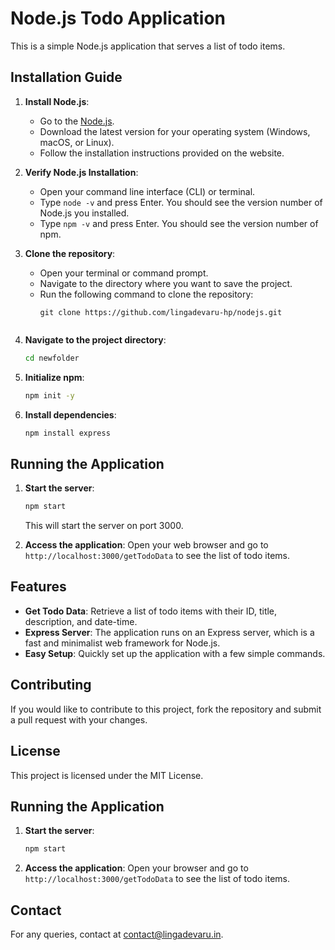 # Node.js Todo Application

This is a simple Node.js application that serves a list of todo items.

## Installation Guide

1. **Install Node.js**:
   - Go to the [Node.js](https://nodejs.org/).
   - Download the latest version for your operating system (Windows, macOS, or Linux).
   - Follow the installation instructions provided on the website.

2. **Verify Node.js Installation**:
   - Open your command line interface (CLI) or terminal.
   - Type `node -v` and press Enter. You should see the version number of Node.js you installed.
   - Type `npm -v` and press Enter. You should see the version number of npm.

3. **Clone the repository**:
   - Open your terminal or command prompt.
   - Navigate to the directory where you want to save the project.
   - Run the following command to clone the repository:
     ```
     git clone https://github.com/lingadevaru-hp/nodejs.git
   ```

4. **Navigate to the project directory**:
   ```bash
   cd newfolder
   ```

5. **Initialize npm**:
   ```bash
   npm init -y
   ```

6. **Install dependencies**:
   ```bash
   npm install express
   ```

## Running the Application

1. **Start the server**:
   ```bash
   npm start
   ```
   This will start the server on port 3000.

2. **Access the application**:
   Open your web browser and go to `http://localhost:3000/getTodoData` to see the list of todo items.

## Features

- **Get Todo Data**: Retrieve a list of todo items with their ID, title, description, and date-time.
- **Express Server**: The application runs on an Express server, which is a fast and minimalist web framework for Node.js.
- **Easy Setup**: Quickly set up the application with a few simple commands.

## Contributing

If you would like to contribute to this project, fork the repository and submit a pull request with your changes.

## License

This project is licensed under the MIT License.


## Running the Application

1. **Start the server**:
   ```bash
   npm start
   ```

2. **Access the application**:
   Open your browser and go to `http://localhost:3000/getTodoData` to see the list of todo items.

## Contact

For any queries, contact at [contact@lingadevaru.in](mailto:contact@lingadevaru.in). 
